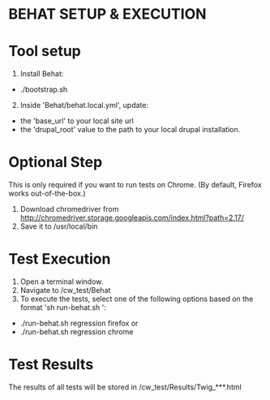 BEHAT SETUP & EXECUTION
=======================

Tool setup
==========
1. Install Behat:
  - ./bootstrap.sh
    
2. Inside 'Behat/behat.local.yml', update:
  - the 'base_url' to your local site url
  - the 'drupal_root' value to the path to your local drupal installation.
       

Optional Step
=============
This is only required if you want to run tests on Chrome. 
(By default, Firefox works out-of-the-box.)
1. Download chromedriver from http://chromedriver.storage.googleapis.com/index.html?path=2.17/
2. Save it to /usr/local/bin


Test Execution
==============
1. Open a terminal window.
2. Navigate to <LOCAL DRUPAL INSTALL>/cw_test/Behat
3. To execute the tests, select one of the following options based on the format 'sh run-behat.sh <tag> <profile>':
  - ./run-behat.sh regression firefox
or
  - ./run-behat.sh regression chrome


Test Results
============
The results of all tests will be stored in <LOCAL DRUPAL INSTALL>/cw_test/Results/Twig_***.html

